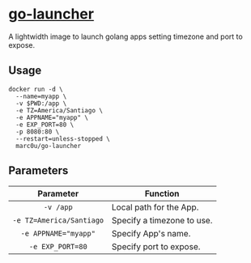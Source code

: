 # [go-launcher](https://github.com/marc0u/go-launcher)

A lightwidth image to launch golang apps setting timezone and port to expose.

## Usage

```
docker run -d \
  --name=myapp \
  -v $PWD:/app \
  -e TZ=America/Santiago \
  -e APPNAME="myapp" \
  -e EXP_PORT=80 \
  -p 8080:80 \
  --restart=unless-stopped \
  marc0u/go-launcher
```

## Parameters

|        Parameter         | Function                   |
| :----------------------: | -------------------------- |
|        `-v /app`         | Local path for the App.    |
| `-e TZ=America/Santiago` | Specify a timezone to use. |
|   `-e APPNAME="myapp"`   | Specify App's name.        |
|     `-e EXP_PORT=80`     | Specify port to expose.    |
